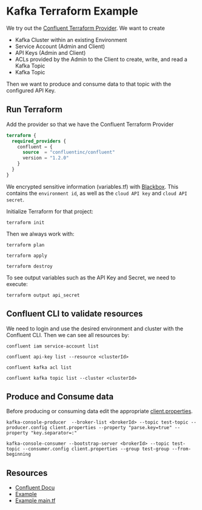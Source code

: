 # Kafka Terraform Example
We try out the [Confluent Terraform Provider](https://docs.confluent.io/cloud/current/get-started/terraform-provider.html).
We want to create 
* Kafka Cluster within an existing Environment
* Service Account (Admin and Client)
* API Keys (Admin and Client)
* ACLs provided by the Admin to the Client to create, write, and read a Kafka Topic
* Kafka Topic

Then we want to produce and consume data to that topic with the configured API Key.

## Run Terraform

Add the provider so that we have the Confluent Terraform Provider
```terraform
terraform {
  required_providers {
    confluent = {
      source  = "confluentinc/confluent"
      version = "1.2.0"
    }
  }
}
```

We encrypted sensitive information (variables.tf) with [Blackbox](https://github.com/StackExchange/blackbox).
This contains the `environment id`, as well as the `cloud API key` and `cloud API secret`.

Initialize Terraform for that project:
```shell
terraform init
```

Then we always work with:

```shell
terraform plan
```
```shell
terraform apply
```
```shell
terraform destroy
```

To see output variables such as the API Key and Secret, we need to
execute:
```shell
terraform output api_secret
```

## Confluent CLI to validate resources

We need to login and use the desired environment and cluster with the Confluent CLI.
Then we can see all resources by:

```shell
confluent iam service-account list
``` 
```shell
confluent api-key list --resource <clusterId>
```
```shell
confluent kafka acl list
```
```shell
confluent kafka topic list --cluster <clusterId>
```

## Produce and Consume data
Before producing or consuming data edit the appropriate [client.properties](client.properties).
```shell
kafka-console-producer  --broker-list <brokerId> --topic test-topic --producer.config client.properties --property "parse.key=true" --property "key.separator=:"
```

```shell
kafka-console-consumer --bootstrap-server <brokerId> --topic test-topic --consumer.config client.properties --group test-group --from-beginning
```

## Resources
* [Confluent Docu](https://docs.confluent.io/cloud/current/get-started/terraform-provider.html)
* [Example](https://registry.terraform.io/providers/confluentinc/confluent/latest/docs/guides/sample-project)
* [Example main.tf](https://github.com/confluentinc/terraform-provider-confluent/blob/master/examples/configurations/basic-kafka-acls/main.tf)